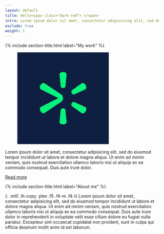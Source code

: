 ```yaml
---
layout: default
title: Hello<span class="dark-red">.</span>
intro: Lorem ipsum dolor sit amet, consectetur adipisicing elit, sed do eiusmod tempor incididunt ut labore et dolore magna aliqua.
exclude: true
weight: 1
---
```


{% include section-title.html label="My work" %}

<div class="flex">

  <figure class="mr4" style="width:100%; min-width:200px; max-width:300px;">
    <img src="img/wgt-600.png" title="Walmart Global Tech" alt="Walmart Global Tech logo">
    <!-- <figcaption class="plex gray">Walmart Global Tech</figcaption> -->
  </figure>

  <div>
    <p class="mt0 pt0 lh-copy plex f5 f4-m f4-l">
      Lorem ipsum dolor sit amet, consectetur adipisicing elit, sed do eiusmod tempor incididunt ut labore et dolore magna aliqua. Ut enim ad minim veniam, quis nostrud exercitation ullamco laboris nisi ut aliquip ex ea commodo consequat. Duis aute irure dolor.
    </p>
    <p class="lh-copy plex f5 f4-m f4-l"><a href="">Read more</a></p>
  </div>

</div>

{% include section-title.html label="About me" %}

{: .mt0 .lh-copy .plex .f5 .f4-m .f4-l}
Lorem ipsum dolor sit amet, consectetur adipisicing elit, sed do eiusmod tempor incididunt ut labore et dolore magna aliqua. Ut enim ad minim veniam, quis nostrud exercitation ullamco laboris nisi ut aliquip ex ea commodo consequat. Duis aute irure dolor in reprehenderit in voluptate velit esse cillum dolore eu fugiat nulla pariatur. Excepteur sint occaecat cupidatat non proident, sunt in culpa qui officia deserunt mollit anim id est laborum.

<!--
<figure>
  <img src="img/coffee.jpg" alt="Coffee">
  <figcaption class="plex gray">You're addicted to coffee</figcaption>
</figure>

{% for team_member in site.team_members %}
<ul class="plex lh-copy f5">
  <li>Name: {{ team_member.name }}</li>
  <li>Role: {{ team_member.role }}</li>
  <li>Start date: {{ team_member.start }}</li>
  <li>Role: {{ team_member.role }}</li>
</ul>
{% endfor %}
-->
